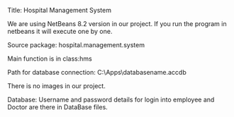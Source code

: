 Title: Hospital Management System

We are using NetBeans 8.2 version in our project. If you run the program in netbeans it will execute one by one.

Source package: hospital.management.system

Main function is in class:hms

Path for database connection:  C:\\Apps\\databasename.accdb

There is no images in our project.

Database:
Username and password details for login into employee and Doctor are there in DataBase files.
